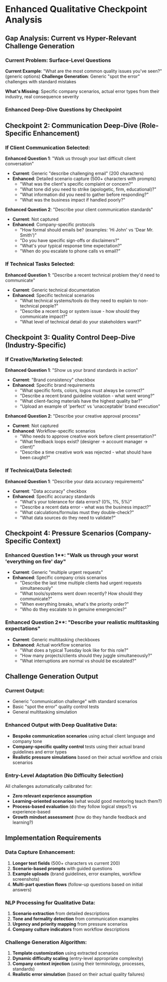 # Enhanced Qualitative Checkpoint Analysis
## Gap Analysis: Current vs Hyper-Relevant Challenge Generation

### Current Problem: Surface-Level Questions
**Current Example**: "What are the most common quality issues you've seen?" (generic options)
**Challenge Generation**: Generic "spot the error" challenges with standard mistakes

**What's Missing**: Specific company scenarios, actual error types from their industry, real consequence severity

### Enhanced Deep-Dive Questions by Checkpoint

## Checkpoint 2: Communication Deep-Dive (Role-Specific Enhancement)

### If Client Communication Selected:

**Enhanced Question 1**: "Walk us through your last difficult client conversation"
- **Current**: Generic "describe challenging email" (200 characters)
- **Enhanced**: Detailed scenario capture (500+ characters with prompts)
  - "What was the client's specific complaint or concern?"
  - "What tone did you need to strike (apologetic, firm, educational)?"
  - "What information did you need to gather before responding?"
  - "What was the business impact if handled poorly?"

**Enhanced Question 2**: "Describe your client communication standards"
- **Current**: Not captured
- **Enhanced**: Company-specific protocols
  - "How formal should emails be? (examples: 'Hi John' vs 'Dear Mr. Smith')"
  - "Do you have specific sign-offs or disclaimers?"
  - "What's your typical response time expectation?"
  - "When do you escalate to phone calls vs email?"

### If Technical Tasks Selected:

**Enhanced Question 1**: "Describe a recent technical problem they'd need to communicate"
- **Current**: Generic technical documentation
- **Enhanced**: Specific technical scenarios
  - "What technical systems/tools do they need to explain to non-technical people?"
  - "Describe a recent bug or system issue - how should they communicate impact?"
  - "What level of technical detail do your stakeholders want?"

## Checkpoint 3: Quality Control Deep-Dive (Industry-Specific)

### If Creative/Marketing Selected:

**Enhanced Question 1**: "Show us your brand standards in action"
- **Current**: "Brand consistency" checkbox
- **Enhanced**: Specific brand requirements
  - "What specific fonts, colors, logos must always be correct?"
  - "Describe a recent brand guideline violation - what went wrong?"
  - "What client-facing materials have the highest quality bar?"
  - "Upload an example of 'perfect' vs 'unacceptable' brand execution"

**Enhanced Question 2**: "Describe your creative approval process"
- **Current**: Not captured
- **Enhanced**: Workflow-specific scenarios
  - "Who needs to approve creative work before client presentation?"
  - "What feedback loops exist? (designer → account manager → client)"
  - "Describe a time creative work was rejected - what should have been caught?"

### If Technical/Data Selected:

**Enhanced Question 1**: "Describe your data accuracy requirements"
- **Current**: "Data accuracy" checkbox
- **Enhanced**: Specific accuracy standards
  - "What's your tolerance for data errors? (0%, 1%, 5%)"
  - "Describe a recent data error - what was the business impact?"
  - "What calculations/formulas must they double-check?"
  - "What data sources do they need to validate?"

## Checkpoint 4: Pressure Scenarios (Company-Specific Context)

### Enhanced Question 1**: "Walk us through your worst 'everything on fire' day"
- **Current**: Generic "multiple urgent requests"
- **Enhanced**: Specific company crisis scenarios
  - "Describe the last time multiple clients had urgent requests simultaneously"
  - "What tools/systems went down recently? How should they communicate?"
  - "When everything breaks, what's the priority order?"
  - "Who do they escalate to in genuine emergencies?"

### Enhanced Question 2**: "Describe your realistic multitasking expectations"
- **Current**: Generic multitasking checkboxes
- **Enhanced**: Actual workflow scenarios
  - "What does a typical Tuesday look like for this role?"
  - "How many projects/clients should they juggle simultaneously?"
  - "What interruptions are normal vs should be escalated?"

## Challenge Generation Output

### Current Output:
- Generic "communication challenge" with standard scenarios
- Basic "spot the error" quality control tests
- General multitasking simulation

### Enhanced Output with Deep Qualitative Data:
- **Bespoke communication scenarios** using actual client language and company tone
- **Company-specific quality control** tests using their actual brand guidelines and error types
- **Realistic pressure simulations** based on their actual workflow and crisis scenarios

### Entry-Level Adaptation (No Difficulty Selection)
All challenges automatically calibrated for:
- **Zero relevant experience assumption**
- **Learning-oriented scenarios** (what would good mentoring teach them?)
- **Process-based evaluation** (do they follow logical steps?) vs experience-based
- **Growth mindset assessment** (how do they handle feedback and learning?)

## Implementation Requirements

### Data Capture Enhancement:
1. **Longer text fields** (500+ characters vs current 200)
2. **Scenario-based prompts** with guided questions
3. **Example uploads** (brand guidelines, error examples, workflow screenshots)
4. **Multi-part question flows** (follow-up questions based on initial answers)

### NLP Processing for Qualitative Data:
1. **Scenario extraction** from detailed descriptions
2. **Tone and formality detection** from communication examples
3. **Urgency and priority mapping** from pressure scenarios
4. **Company culture indicators** from workflow descriptions

### Challenge Generation Algorithm:
1. **Template customization** using extracted scenarios
2. **Dynamic difficulty scaling** (entry-level appropriate complexity)
3. **Company context injection** (using their terminology, processes, standards)
4. **Realistic error simulation** (based on their actual quality failures)